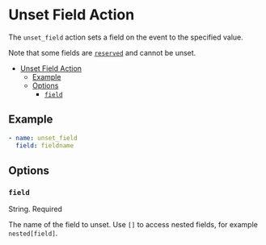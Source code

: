 # Unset Field Action

The `unset_field` action sets a field on the event to the specified value.

Note that some fields are [`reserved`](../../Events.md#reserved-fields) and cannot be unset.

- [Unset Field Action](#unset-field-action)
  - [Example](#example)
  - [Options](#options)
    - [`field`](#field)

## Example

```yaml
- name: unset_field
  field: fieldname
```

## Options

### `field`

String. Required

The name of the field to unset. Use `[]` to access nested fields, for example `nested[field]`.
